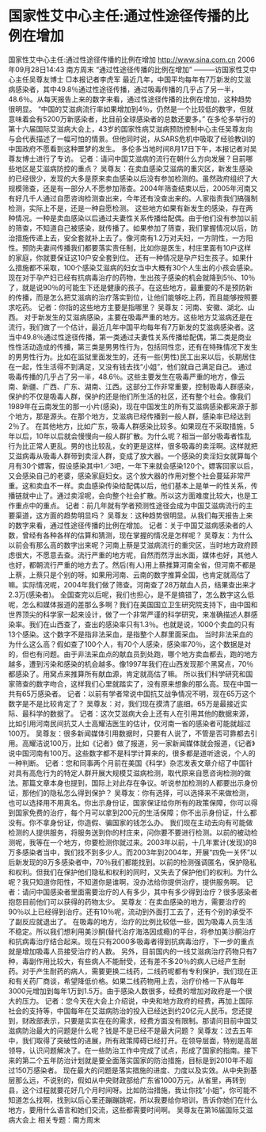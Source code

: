 # 国家性艾中心主任:通过性途径传播的比例在增加

国家性艾中心主任:通过性途径传播的比例在增加
http://www.sina.com.cn 2006年09月28日14:43 南方周末
“通过性途径传播的比例在增加”
———访国家性艾中心主任吴尊友博士
□本报记者李虎军
最近几年，中国平均每年有7万新发的艾滋病感染者，其中49.8％通过性途径传播，通过吸毒传播的几乎占了另一半，48.6％。从每天报告上来的数字来看，通过性途径传播的比例在增加，这种趋势很明显。
“中国的艾滋病流行率如果增加到4％，仍然是一个比较低的数字，但就意味着会有5200万新感染者，比目前全球感染者的总数还要多。”
在多伦多举行的第十六届国际艾滋病大会上，43岁的国家性病艾滋病预防控制中心主任吴尊友向与会代表描述了一幅可怕的情景。但他同时说，从SARS危机中吸取了经验教训的中国政府不愿看到这种噩梦的发生。
多伦多当地时间8月17日下午，本报记者对吴尊友博士进行了专访。
记者：请问中国艾滋病的流行在朝什么方向发展？目前哪些地区是艾滋病防控的重点？
吴尊友：在卖血感染艾滋病的重灾区，新发生感染的已经很少，发现的大多是原来卖血感染以后没有参加检测的。虽然政府组织了大规模筛查，还是有一部分人不愿参加筛查。2004年筛查结束以后，2005年河南又有好几千人通过自愿咨询检测查出来，今年还有没查出来的。人家指责我们搞强制检测，实际上不是，还是一种自愿检测。
这些地方如果有新发生的感染，存在两种情况。一种是卖血感染以后通过夫妻性关系传播给配偶。由于他们没有参加以前的筛查，不知道自己被感染，就传播了。如果参加了筛查，我们掌握情况以后，防治措施传递上去，安全套就补上去了。像河南有1.2万对夫妇，一方阴性，一方阳性。预防夫妻间传播我们都要落实责任制，比如你是医生，村庄里面有10户这样的家庭，你就要保证这10户安全套到位。
还有一种情况是孕产妇生孩子。如果什么措施都不采取，100个感染艾滋病的妇女当中大概有30个人生出的小孩会感染。现在对于孕产妇已经有抗病毒治疗的药物，生出孩子感染的机会就降到5％、10％了，就是说90％的可能生下还是健康的孩子。在这些地方，最重要的不是预防新的传播，而是怎么把艾滋病的治疗落实到位，让他们能够吃上药，而且能够按照要求吃药。
记者：你指的这些地方主要是指哪里？
吴尊友：河南、安徽、湖北、山西。
对于新发生的艾滋病感染，主要在吸毒严重的地方。这些地方艾滋病还是在流行，我们做了一个估计，最近几年中国平均每年有7万新发的艾滋病感染者。这当中49.8％通过性途径传播，第一类通过夫妻性关系传播给配偶，第二类是商业性性活动造成的传播，第三类是男男性行为，包括同性恋，还有在特殊情况下发生的男男性行为。比如在监狱里面发生的，还有一些(男性)民工出来以后，长期居住在一起，性生活得不到满足，又没有钱去找“小姐”，他们就自己满足自己。
通过吸毒传播的几乎占了另一半，48.6％。这些主要发生在吸毒严重的地方，像云南、新疆、广西、广东、湖南、江西。这部分工作非常重要，控制吸毒人群感染，保护的不仅是吸毒人群，保护的还是他们所生活的社区，还有整个社会。像我们1989年在云南发生的那一小片(感染)，现在中国发生的所有艾滋病感染都来源于那个地方，那是源头。在那个地方，艾滋病已经传播到一般人群，感染率已经达到2％了。
在其他地方，比如广东，吸毒人群感染比较多。如果现在不采取措施，5年以后，10年以后就会慢慢向一般人群扩散。为什么呢？相当一部分吸毒者性乱行为比正常人更乱。男的也比较乱，女的更是这样，很多吸毒的卖淫啊。这样就把艾滋病毒从吸毒人群带到卖淫人群，变成了放大器。一个感染的卖淫妇女就算每个月有30个嫖客，假设感染其中1／3吧，一年下来就会感染120个。嫖客回家以后，又会感染自己的老婆，感染家庭妇女。这个放大器的作用对整个社会蔓延非常严重。这和卖血不一样。卖血感染传染给配偶以后，他们基本上是单一的性关系，传播链就中止了。通过卖淫呢，会向整个社会扩散。所以这方面难度比较大，也是工作重点中的重点。
记者：前几年就有学者预测性途径会成为中国艾滋病流行的主要渠道，这方面的趋势明显吗？
吴尊友：这种趋势很明显。从我们每天报告上来的数字来看，通过性途径传播的比例在增加。
记者：关于中国艾滋病感染者的人数，曾经有各种各样的估算和猜测，现在掌握的情况是怎样呢？
吴尊友：为什么以前会有那么高的数字出来呢？河南上蔡是艾滋病流行的重灾区，当时地方政府顾虑很大，不愿意去查。流行严重的地方呢，自然而然浮出水面，媒体也好，其他人也好，都朝流行严重的地方去了。然后(有人)用上蔡推算河南全省，但河南不都是上蔡，上蔡只是个别的呀。如果用河南、云南的数字推算全国，也肯定就高估了嘛。实际情况呢，2004年我们做了筛查。河南查了28万献血人员，结果查出来才2.3万(感染者)。
全国查完以后呢，我们也担心，是不是搞错了，怎么数字这么低呢，怎么和媒体报道的差那么多啊？我们在美国国立卫生研究院支持下，由中国和世界顶尖的科学家一起来设计，做了一个非常严谨的科学研究，来准确描述人群感染率。我们在山西查了，查出的感染率只有1.3％。也就是说，1000个卖血的只有13个感染。这个数字不是指非法采血，是指整个人群里面采血。
当时非法采血的为什么这么高？假如查了100个人，有70个人感染，感染率70％，这个数据是对的，但也有问题。由于非法采血点的献血员到处跑，哪个地方卖血都去，跑的地方越多，遭到污染和感染的机会越多。像1997年我们在山西发现那个黑窝点，70％都感染了。用窝点来推算所有献血源，肯定就高估了嘛。
所以我们科学研究和国家筛查的数字吻合，这样我们心里就踏实了，没有原来想象的那么高。现在中国一共有65万感染者。
记者：以前有学者常说中国抗艾战争情况不明，现在65万这个数字是不是比较肯定了？
吴尊友：对，我们现在摸清了底细。65万是最接近实际、最科学的数据了。
记者：这次艾滋病大会上还有人在引用其他的数据来源，比如引用河南民间抗艾人士高耀洁医生的估计，仅河南一省的感染者可能就超过100万。
吴尊友：很多新闻媒体引用数据时，只要有人说了，不管是否可靠都去引用。高耀洁说100万，比如《记者》做了报道，另一家新闻媒体就会报道，《记者》说中国河南有100万。这些数字都不是科学计算来的，很多都是道听途说，个人的一种判断。
记者：您和同事两个月前在美国《科学》杂志发表文章介绍了中国针对具有高危行为的特定人群开展大规模艾滋病检测，取代原来自愿咨询检测的做法。那篇文章本身也提到，国际上对此存在争议。听说参加检测的人都要出示身份证，那他们的隐私怎么得到保护？
吴尊友：你有选择，可以选择来不来做检测，也可以选择用不用真名。你出示身份证，国家保证给你所有的政策保障，你可以得到国家免费的治疗，每个月可以拿到200元的生活保障；你不出示身份证，什么都没有。你不拿身份证，你造假、骗国家的钱怎么办。
我们现在主动去向有可能做检测的人提供服务，将服务送到你的村庄来，问你要不要进行检测。以前的被动检测呢，我等在一个地方，你要检测你就过来。2003年以前，十几年累计(发现)的8万多感染者当中，我们找不到多少人。而2003年到2004年，开展“四免一关怀”以后新发现的8万多感染者中，70％我们都能找到。以前的检测强调匿名，保护隐私和权利。但我们在保护他们隐私和权利的同时，又失去了保护他们的权利。为什么呢？我只知道你阳性，不知道你是谁啊，没办法给你提供治疗，提供服务啊。
记者：请问中国感染者里面需要治疗的人有多少，其中有多少得到治疗？很多感染者抱怨目前他们可以获得的药物太少。
吴尊友：在卖血感染的地方，需要治疗的90％以上已经得到治疗。还有10％呢，流动到外面打工去了，还有个别的承受不了副反应就退出了。
在吸毒的地方，治疗的比例比较低一些，因为吸毒人员生活不稳定。所以我们想利用美沙酮(替代治疗海洛因成瘾)的平台，将参加美沙酮治疗和抗病毒治疗结合起来。现在只有2000多吸毒者得到抗病毒治疗，下一步的重点就是增加吸毒人员接受治疗的人数。
另外，目前国内的一线艾滋病治疗药物只有7种，毒副作用比较大，有些病人不能耐受，还有差不多20％的病人已经产生耐药。对于产生耐药的病人，需要更换二线药，二线药呢都有专利保护，我们现在正和有关药厂商谈，希望降低价格。如果二线药物用上去，治疗价格一下从每年3000元增加到每年1万到1.5万。由于感染人数很多，经费的增加对政府是一个很大的压力。
记者：您今天在大会上介绍说，中央和地方政府的经费，再加上国际社会的支持等，中国每年在艾滋病防治的投入已经达到约20亿元人民币。您还提到，财政部表示，只要是实实在在的需求，经费方面没有限制。那请问目前中国艾滋病防治最大的问题是什么呢？钱是不是已经不是最大问题？
吴尊友：过去五年中，我们取得了突破性的进展，所有政策障碍已经打开。在领导层面，特别是高层领导，认识问题解决了。在一些防治工作中完成了试点，形成了国家的指南。接下来的第二个五年防治计划就是要全面落实国家的防治措施，目标是到2010年不超过150万感染者。
现在最大的问题是落实措施的进度、力度以及实效。从中央到基层那么远，不说别的，假如从中央财政部给广东省1000万元，从省里，再转到县，这个过程就要花好几个月时间呀。比如防治措施，我让你找“小姐”，你可能不知道怎么找啊，找到以后心里还蹦蹦跳呢，所以我要给你培训，告诉你她们在什么地方，要用什么语言和她们交流，这些都需要时间啊。
吴尊友在第16届国际艾滋病大会上
相关专题：南方周末 

